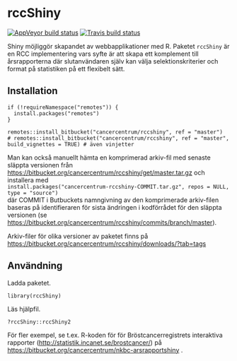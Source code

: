 rccShiny
========

[![AppVeyor build
status](https://ci.appveyor.com/api/projects/status/h81m5d2ie1p7tqt2/branch/develop?svg=true)](https://ci.appveyor.com/project/oc1lojo/rccshiny)
[![Travis build
status](https://travis-ci.com/oc1lojo/rccshiny.svg?branch=develop)](https://travis-ci.com/oc1lojo/rccshiny)

Shiny möjliggör skapandet av webbapplikationer med R. Paketet `rccShiny`
är en RCC implementering vars syfte är att skapa ett komplement till
årsrapporterna där slutanvändaren själv kan välja selektionskriterier
och format på statistiken på ett flexibelt sätt.

Installation
------------

``` {.r}
if (!requireNamespace("remotes")) {
  install.packages("remotes")
}

remotes::install_bitbucket("cancercentrum/rccshiny", ref = "master")
# remotes::install_bitbucket("cancercentrum/rccshiny", ref = "master", build_vignettes = TRUE) # även vinjetter
```

Man kan också manuellt hämta en komprimerad arkiv-fil med senaste
släppta versionen från
<https://bitbucket.org/cancercentrum/rccshiny/get/master.tar.gz> och
installera med\
`install.packages("cancercentrum-rccshiny-COMMIT.tar.gz", repos = NULL, type = "source")`\
där COMMIT i Butbuckets namngivning av den komprimerade arkiv-filen
baseras på identifieraren för sista ändringen i kodförrådet för den
släppta versionen (se
<https://bitbucket.org/cancercentrum/rccshiny/commits/branch/master>).

Arkiv-filer för olika versioner av paketet finns på
<https://bitbucket.org/cancercentrum/rccshiny/downloads/?tab=tags>

Användning
----------

Ladda paketet.

``` {.r}
library(rccShiny)
```

Läs hjälpfil.

``` {.r}
?rccShiny::rccShiny2
```

För fler exempel, se t.ex. R-koden för för Bröstcancerregistrets
interaktiva rapporter (<http://statistik.incanet.se/brostcancer/>) på
<https://bitbucket.org/cancercentrum/nkbc-arsrapportshiny> .
